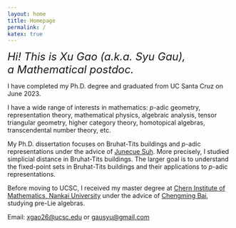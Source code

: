 ```yaml
---
layout: home
title: Homepage
permalink: /
katex: true
---
```


*<font size="5"> 
Hi! This is Xu Gao (a.k.a. Syu Gau),<br>
a Mathematical postdoc.
</font>*

I have completed my Ph.D. degree and graduated from UC Santa Cruz on June 2023.

I have a wide range of interests in mathematics: $p$-adic geometry, representation theory, mathematical physics, algebraic analysis, tensor triangular geometry, higher category theory, homotopical algebras, transcendental number theory, etc. 

My Ph.D. dissertation focuses on Bruhat-Tits buildings and $p$-adic representations under the advice of [Junecue Suh](https://www.math.ucsc.edu/people/faculty.php?uid=jusuh). More precisely, I studied simplicial distance in Bruhat-Tits buildings. The larger goal is to understand the fixed-point sets in Bruhat-Tits buildings and their applications to $p$-adic representations.

Before moving to UCSC, I received my master degree at [Chern Institute of Mathematics, Nankai University](http://en.cim.nankai.edu.cn/) under the advice of [Chengming Bai](http://en.cim.nankai.edu.cn/info/1142/1295.htm), studying pre-Lie algebras. 

Email: <xgao26@ucsc.edu> or <gausyu@gmail.com>
